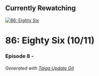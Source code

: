 ﻿
## Currently Rewatching

[![86: Eighty Six](https://s4.anilist.co/file/anilistcdn/media/anime/cover/medium/bx116589-WSpNedJdAH3L.jpg)](https://anilist.co/anime/116589)

# 86: Eighty Six (10/11)

### Episode 8 - 

###### *Generated with [Taiga Update Git](https://github.com/nike4613/taiga-update-git)*